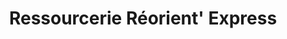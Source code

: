 ---
title: "Ressourcerie Réorient' Express"
url: /saint-bonnet-de-joux/ressourcerie-reorient-express/
shop: charité
---
